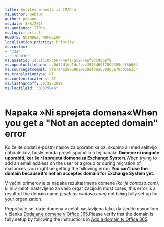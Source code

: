 ```yaml
---
title: Selitev e-pošte iz IMAP-a
ms.author: pebaum
author: pebaum
ms.date: 5/8/2018
ms.audience: ITPro
ms.topic: article
ROBOTS: NOINDEX, NOFOLLOW
localization_priority: Priority
ms.custom:
- "732"
- "1200030"
ms.assetid: 1d51fc10-cb67-4afa-a597-aef8dc90b9f8
ms.openlocfilehash: cc0d14d1dd1dc2aec3916d69f7804359de58b604
ms.sourcegitcommit: 5fb7a4b28859690020efdea630d03e70cc0e6334
ms.translationtype: HT
ms.contentlocale: sl-SI
ms.lasthandoff: 06/28/2019
ms.locfileid: "35379946"
---
```

# <a name="when-you-get-a-not-an-accepted-domain-error"></a><span data-ttu-id="7c30d-102">Napaka »Ni sprejeta domena«</span><span class="sxs-lookup"><span data-stu-id="7c30d-102">When you get a "Not an accepted domain" error</span></span>

<span data-ttu-id="7c30d-103">Ko želite dodati e-poštni naslov za uporabnika oz. skupino ali med selitvijo nabiralnikov, boste morda prejeli sporočilo o tej napaki: **Domene ni mogoče uporabiti, ker še ni sprejeta domena za Exchange System.**</span><span class="sxs-lookup"><span data-stu-id="7c30d-103">When trying to add an email address on the user or a group or during migration of mailboxes, you might be getting the following error: **You can't use the domain because it's not an accepted domain for Exchange System yet.**</span></span>
  
<span data-ttu-id="7c30d-104">V večini primerov je ta napaka rezultat imena domene *(kot je contoso.com)*, ki ni v celoti nastavljeno za vašo organizacijo.</span><span class="sxs-lookup"><span data-stu-id="7c30d-104">In most cases, this error is a result of the domain name *(such as contoso.com)*  not being fully set up for your organization.</span></span>
  
<span data-ttu-id="7c30d-105">Prepričajte se, da je domena v celoti nastavljena tako, da sledite navodilom v članku [Dodajanje domene v Office 365](https://support.office.com/article/6383f56d-3d09-4dcb-9b41-b5f5a5efd611).</span><span class="sxs-lookup"><span data-stu-id="7c30d-105">Please verify that the domain is fully setup by following the instructions in [Add a domain to Office 365](https://support.office.com/article/6383f56d-3d09-4dcb-9b41-b5f5a5efd611).</span></span>
  